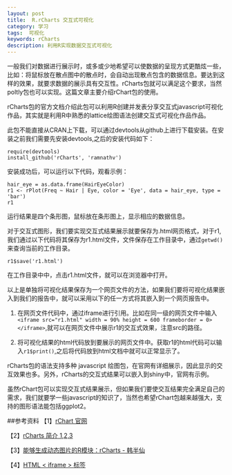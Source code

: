 ```yaml
---
layout: post
title:  R.rCharts 交互式可视化
category: 学习
tags:  可视化        
keywords: rCharts 
description: 利用R实现数据交互式可视化
---
```


一般我们对数据进行展示时，或多或少地希望可以使数据的呈现方式更酷炫一些，比如：将鼠标放在散点图中的散点时，会自动出现散点包含的数据信息。要达到这样的效果，就要求数据的展示具有交互性。rCharts包就可以满足这个要求，当然poltly包也可以实现。这篇文章主要介绍rChart包的使用。

rCharts包的官方文档介绍此包可以利用R创建并发表分享交互式javascript可视化作品，其实就是利用R中熟悉的lattice绘图语法创建交互式可视化作品作品。

此包不能直接从CRAN上下载，可以通过devtools从github上进行下载安装。在安装之前我们需要先安装devtools,之后的安装代码如下：

    require(devtools)
    install_github('rCharts', 'ramnathv')

安装成功后，可以运行以下代码，观看示例：

    hair_eye = as.data.frame(HairEyeColor)
    r1 <- rPlot(Freq ~ Hair | Eye, color = 'Eye', data = hair_eye, type = 'bar')
    r1

运行结果是四个条形图，鼠标放在条形图上，显示相应的数据信息。

对于交互式图形，我们要实现交互式结果展示就要保存为.html网页格式，对于r1,我们通过以下代码将其保存为r1.html文件，文件保存在工作目录中，通过`getwd()`来查询当前的工作目录。

    r1$save('r1.html')
    
在工作目录中中，点击r1.html文件，就可以在浏览器中打开。

以上是单独将可视化结果保存为一个网页文件的方法，如果我们要将可视化结果嵌入到我们的报告中，就可以采用以下的任一方式将其嵌入到一个网页报告中。

1. 在网页文件代码中，通过iframe进行引用。比如在同一级的网页文件中输入`<iframe src="r1.html" width = 90% height = 600 frameborder = 0></iframe>`,就可以在网页文件中展示r1的交互式效果，注意src的路径。

2. 将可视化结果的html代码放到要展示的网页文件中。获取r1的html代码可以输入`r1$print()`,之后将代码放到html文档中就可以正常显示了。

rCharts包的语法支持多种 javascript 绘图包，在官网有详细展示，因此显示的交互效果也多。另外，rCharts的交互式结果可以嵌入到shiny中，官网有示例。

虽然rChart包可以实现交互式结果展示，但如果我们要使交互结果完全满足自己的需求，我们就要学一些javascript的知识了，当然也希望rChart包越来越强大，支持的图形语法能包括ggplot2。


##参考资料
【1】[rChart 官网](http://rcharts.io/)

【2】[rCharts 简介 1,2,3](http://mooc.guokr.com/note/12765/)

【3】[能够生成动态图片的R模块：rCharts - 韩半仙](http://www.tuicool.com/articles/2U3A3yF)

【4】[HTML < iframe > 标签](http://www.w3school.com.cn/tags/tag_iframe.asp)
